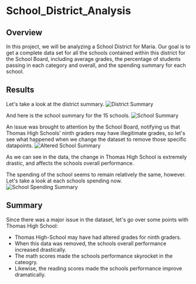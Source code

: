 # School_District_Analysis

## Overview

In this project, we will be analyzing a School District for Maria. Our goal is to get a complete data set for all the schools contained within this district for the School Board, including average grades, the percentage of students passing in each category and overall, and the spending summary for each school.

## Results

Let's take a look at the district summary.
![District Summary](https://i.imgur.com/a4gtQNd.png)

And here is the school summary for the 15 schools.
![School Summary](https://i.imgur.com/iFtg2DL.png)

An issue was brought to attention by the School Board, notifying us that Thomas High Schools' ninth graders may have illegitimate grades, so let's see what happened when we change the dataset to remove those specific datapoints.
![Altered School Summary](https://i.imgur.com/gn4hc2D.png)

As we can see in the data, the change in Thomas High School is extremely drastic, and affects the schools overall performance.

The spending of the school seems to remain relatively the same, however. Let's take a look at each schools spending now.
![School Spending Summary](https://i.imgur.com/4D62ywM.png)

## Summary

Since there was a major issue in the dataset, let's go over some points with Thomas High School:

 - Thomas High-School may have had altered grades for ninth graders. 
 - When this data was removed, the schools overall performance increased drastically.
 - The math scores made the schools performance skyrocket in the cateogry.
 - Likewise, the reading scores made the schools performance improve dramatically.


